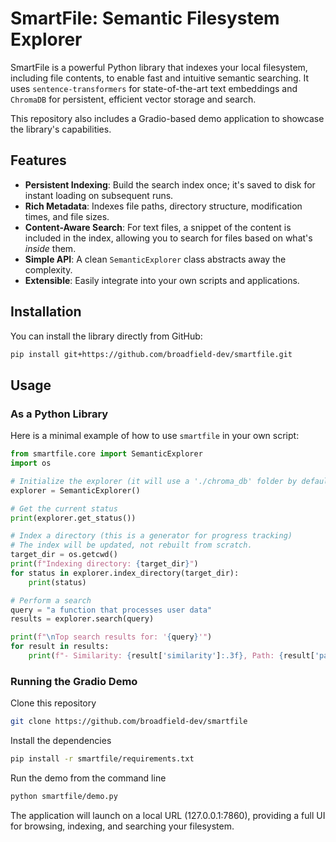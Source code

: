 # SmartFile: Semantic Filesystem Explorer

SmartFile is a powerful Python library that indexes your local filesystem, including file contents, to enable fast and intuitive semantic searching. It uses `sentence-transformers` for state-of-the-art text embeddings and `ChromaDB` for persistent, efficient vector storage and search.

This repository also includes a Gradio-based demo application to showcase the library's capabilities.

## Features

-   **Persistent Indexing**: Build the search index once; it's saved to disk for instant loading on subsequent runs.
-   **Rich Metadata**: Indexes file paths, directory structure, modification times, and file sizes.
-   **Content-Aware Search**: For text files, a snippet of the content is included in the index, allowing you to search for files based on what's *inside* them.
-   **Simple API**: A clean `SemanticExplorer` class abstracts away the complexity.
-   **Extensible**: Easily integrate into your own scripts and applications.

## Installation

You can install the library directly from GitHub:

```bash
pip install git+https://github.com/broadfield-dev/smartfile.git
```


## Usage

### As a Python Library

Here is a minimal example of how to use `smartfile` in your own script:

```python
from smartfile.core import SemanticExplorer
import os

# Initialize the explorer (it will use a './chroma_db' folder by default)
explorer = SemanticExplorer()

# Get the current status
print(explorer.get_status())

# Index a directory (this is a generator for progress tracking)
# The index will be updated, not rebuilt from scratch.
target_dir = os.getcwd()
print(f"Indexing directory: {target_dir}")
for status in explorer.index_directory(target_dir):
    print(status)

# Perform a search
query = "a function that processes user data"
results = explorer.search(query)

print(f"\nTop search results for: '{query}'")
for result in results:
    print(f"- Similarity: {result['similarity']:.3f}, Path: {result['path']}")
```

### Running the Gradio Demo
Clone this repository
```bash
git clone https://github.com/broadfield-dev/smartfile
```

Install the dependencies 
```bash
pip install -r smartfile/requirements.txt
```

Run the demo from the command line
```bash
python smartfile/demo.py
```

The application will launch on a local URL (127.0.0.1:7860), providing a full UI for browsing, indexing, and searching your filesystem.
